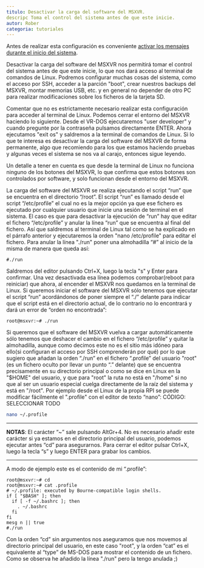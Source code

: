 ```yaml
---
titulo: Desactivar la carga del software del MSXVR.
descripc Toma el control del sistema antes de que este inicie.
autor: Rober
categoria: tutoriales
---
```

Antes de realizar esta configuración es conveniente [activar los mensajes durante el inicio del sistema](./activar_mensajes_inicio.html).

Desactivar la carga del software del MSXVR nos permitirá tomar el control del sistema antes de que este inicie, lo que nos dará acceso al terminal de comandos de Linux. Podremos configurar muchas cosas del sistema, como el acceso por SSH, acceder a la parción "boot", crear nuestros backups del MSXVR, montar memorias USB, etc. y en general no depender de otro PC para realizar modificaciones sobre los ficheros de la tarjeta SD.

Comentar que no es estrictamente necesario realizar esta configuración para acceder al terminal de Linux. Podemos cerrar el entorno del MSXVR haciendo lo siguiente. Desde el VR-DOS ejecutaremos "user developer" y cuando pregunte por la contraseña pulsamos directamente ENTER. Ahora ejecutamos "exit os" y saldremos a la terminal de comandos de Linux. Si lo que te interesa es desactivar la carga del software del MSXVR de forma permanente, algo que recomiendo para los que estamos haciendo pruebas y algunas veces el sistema se nos va al carajo, entonces sigue leyendo.

Un detalle a tener en cuenta es que desde la terminal de Linux no funciona ninguno de los botones del MSXVR, lo que confirma que estos botones son controlados por software, y solo funcionan desde el entorno del MSXVR.

La carga del software del MSXVR se realiza ejecutando el script “run” que se encuentra en el directorio “/root”. El script “run” es llamado desde el script “/etc/profile” el cual no es la mejor opción ya que ese fichero es ejecutado por cualquier usuario que inicie una sesión de terminal en el sistema. El caso es que para desactivar la ejecución de “run” hay que editar el fichero “/etc/profile” y anular la línea “run” que se encuentra al final del fichero. Así que saldremos al terminal de Linux tal como se ha explicado en el párrafo anterior y ejecutaremos la orden "nano /etc/profile" para editar el fichero. Para anular la línea "./run" poner una almohadilla “#” al inicio de la misma de manera que queda así:

```
#./run
```

Saldremos del editor pulsando Ctrl+X, luego la tecla "s" y Enter para confirmar. Una vez desactivada esa línea podemos comprobar(reboot para reiniciar) que ahora, al encender el MSXVR nos quedamos en la terminal de Linux. Si queremos iniciar el software del MSXVR sólo tenemos que ejecutar el script “run” acordándonos de poner siempre el “./” delante para indicar que el script está en el directorio actual, de lo contrario no lo encontrará y dará un error de “orden no encontrada”:

```
root@msxvr:~# ./run
```

Si queremos que el software del MSXVR vuelva a cargar automáticamente sólo tenemos que deshacer el cambio en el fichero “/etc/profile” y quitar la almohadilla, aunque como decimos este no es el sitio más idóneo para ello(si configuran el acceso por SSH comprenderán por qué) por lo que sugiero que añadan la orden “./run” en el fichero “.profile” del usuario "root"(es un fichero oculto por llevar un punto “.” delante) que se encuentra precisamente en su directorio principal o como se dice en Linux en la "$HOME" del usuario, y que para "root" la ruta no está en "/home" si no que al ser un usuario especial cuelga directamente de la raíz del sistema y está en "/root". Por ejemplo desde el Linux de la propia RPI se puede modificar fácilmente el ".profile" con el editor de texto “nano”:
CÓDIGO: SELECCIONAR TODO

```bash
nano ~/.profile
```

---
**NOTAS**: El carácter “~” sale pulsando AltGr+4. No es necesario añadir este carácter si ya estamos en el directorio principal del usuario, podemos ejecutar antes “cd” para asegurarnos. Para cerrar el editor pulsar Ctrl+X, luego la tecla “s” y luego ENTER para grabar los cambios.

---

A modo de ejemplo este es el contenido de mi “.profile”:
```
root@msxvr:~# cd
root@msxvr:~# cat .profile 
# ~/.profile: executed by Bourne-compatible login shells.
if [ "$BASH" ]; then
  if [ -f ~/.bashrc ]; then
    . ~/.bashrc
  fi
fi
mesg n || true
#./run
```

Con la orden “cd” sin argumentos nos aseguramos que nos movemos al directorio principal del usuario, en este caso "root", y la orden “cat” es el equivalente al “type” de MS-DOS para mostrar el contenido de un fichero. Como se observa he añadido la línea "./run" pero la tengo anulada ;)